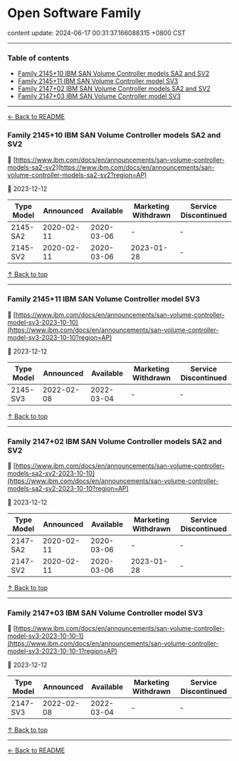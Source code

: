 # Open Software Family

content update: 2024-06-17 00:31:37.166088315 +0800 CST

---

### Table of contents


- [Family 2145+10 IBM SAN Volume Controller models SA2 and SV2](#family-214510-ibm-san-volume-controller-models-sa2-and-sv2)
- [Family 2145+11 IBM SAN Volume Controller model SV3](#family-214511-ibm-san-volume-controller-model-sv3)
- [Family 2147+02 IBM SAN Volume Controller models SA2 and SV2](#family-214702-ibm-san-volume-controller-models-sa2-and-sv2)
- [Family 2147+03 IBM SAN Volume Controller model SV3](#family-214703-ibm-san-volume-controller-model-sv3)

---

[← Back to README](../README.md)





### Family 2145+10 IBM SAN Volume Controller models SA2 and SV2

🔗 [https://www.ibm.com/docs/en/announcements/san-volume-controller-models-sa2-sv2](https://www.ibm.com/docs/en/announcements/san-volume-controller-models-sa2-sv2?region=AP)

📅 2023-12-12

| Type Model | Announced | Available | Marketing Withdrawn | Service Discontinued |
| --- | --- | --- | --- | --- |
| 2145-SA2 | 2020-02-11 | 2020-03-06 | - | - |
| 2145-SV2 | 2020-02-11 | 2020-03-06 | 2023-01-28 | - |






[↑ Back to top](#table-of-contents)

---





### Family 2145+11 IBM SAN Volume Controller model SV3

🔗 [https://www.ibm.com/docs/en/announcements/san-volume-controller-model-sv3-2023-10-10](https://www.ibm.com/docs/en/announcements/san-volume-controller-model-sv3-2023-10-10?region=AP)

📅 2023-12-12

| Type Model | Announced | Available | Marketing Withdrawn | Service Discontinued |
| --- | --- | --- | --- | --- |
| 2145-SV3 | 2022-02-08 | 2022-03-04 | - | - |






[↑ Back to top](#table-of-contents)

---





### Family 2147+02 IBM SAN Volume Controller models SA2 and SV2

🔗 [https://www.ibm.com/docs/en/announcements/san-volume-controller-models-sa2-sv2-2023-10-10](https://www.ibm.com/docs/en/announcements/san-volume-controller-models-sa2-sv2-2023-10-10?region=AP)

📅 2023-12-12

| Type Model | Announced | Available | Marketing Withdrawn | Service Discontinued |
| --- | --- | --- | --- | --- |
| 2147-SA2 | 2020-02-11 | 2020-03-06 | - | - |
| 2147-SV2 | 2020-02-11 | 2020-03-06 | 2023-01-28 | - |






[↑ Back to top](#table-of-contents)

---





### Family 2147+03 IBM SAN Volume Controller model SV3

🔗 [https://www.ibm.com/docs/en/announcements/san-volume-controller-model-sv3-2023-10-10-1](https://www.ibm.com/docs/en/announcements/san-volume-controller-model-sv3-2023-10-10-1?region=AP)

📅 2023-12-12

| Type Model | Announced | Available | Marketing Withdrawn | Service Discontinued |
| --- | --- | --- | --- | --- |
| 2147-SV3 | 2022-02-08 | 2022-03-04 | - | - |






[↑ Back to top](#table-of-contents)

---



[← Back to README](../README.md)